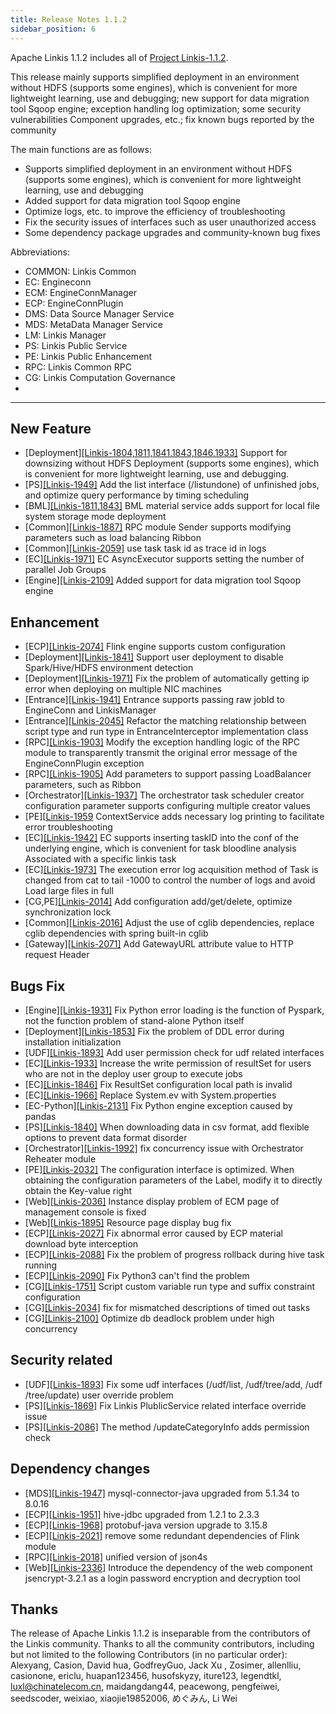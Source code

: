 ```yaml
---
title: Release Notes 1.1.2
sidebar_position: 6
---
```


Apache Linkis 1.1.2 includes all of [Project Linkis-1.1.2](https://github.com/apache/linkis/projects/20).


This release mainly supports simplified deployment in an environment without HDFS (supports some engines), which is convenient for more lightweight learning, use and debugging; new support for data migration tool Sqoop engine; exception handling log optimization; some security vulnerabilities Component upgrades, etc.; fix known bugs reported by the community

The main functions are as follows:
* Supports simplified deployment in an environment without HDFS (supports some engines), which is convenient for more lightweight learning, use and debugging
* Added support for data migration tool Sqoop engine
* Optimize logs, etc. to improve the efficiency of troubleshooting
* Fix the security issues of interfaces such as user unauthorized access
* Some dependency package upgrades and community-known bug fixes

Abbreviations:
- COMMON: Linkis Common
- EC: Engineconn
- ECM: EngineConnManager
- ECP: EngineConnPlugin
- DMS: Data Source Manager Service
- MDS: MetaData Manager Service
- LM: Linkis Manager
- PS: Linkis Public Service
- PE: Linkis Public Enhancement
- RPC: Linkis Common RPC
- CG: Linkis Computation Governance
-

---
## New Feature
* \[Deployment][[Linkis-1804,1811,1841,1843,1846,1933]](https://github.com/apache/linkis/pull/1804) Support for downsizing without HDFS Deployment (supports some engines), which is convenient for more lightweight learning, use and debugging.
* \[PS][[Linkis-1949]](https://github.com/apache/linkis/pull/1949) Add the list interface (/listundone) of unfinished jobs, and optimize query performance by timing scheduling
* \[BML][[Linkis-1811,1843]](https://github.com/apache/linkis/pull/1843) BML material service adds support for local file system storage mode deployment
* \[Common][[Linkis-1887]](https://github.com/apache/linkis/pull/1887) RPC module Sender supports modifying parameters such as load balancing Ribbon
* \[Common][[Linkis-2059]](https://github.com/apache/linkis/issues/2059) use task task id as trace id in logs
* \[EC][[Linkis-1971]](https://github.com/apache/linkis/pull/1971) EC AsyncExecutor supports setting the number of parallel Job Groups
* \[Engine][[Linkis-2109]](https://github.com/apache/linkis/pull/2109) Added support for data migration tool Sqoop engine

## Enhancement
* \[ECP][[Linkis-2074]](https://github.com/apache/linkis/issues/2074) Flink engine supports custom configuration
* \[Deployment][[Linkis-1841]](https://github.com/apache/linkis/pull/1841) Support user deployment to disable Spark/Hive/HDFS environment detection
* \[Deployment][[Linkis-1971]](https://github.com/apache/linkis/pull/1989) Fix the problem of automatically getting ip error when deploying on multiple NIC machines
* \[Entrance][[Linkis-1941]](https://github.com/apache/linkis/pull/1941) Entrance supports passing raw jobId to EngineConn and LinkisManager
* \[Entrance][[Linkis-2045]](https://github.com/apache/linkis/issues/2045) Refactor the matching relationship between script type and run type in EntranceInterceptor implementation class
* \[RPC][[Linkis-1903]](https://github.com/apache/linkis/pull/1903/files) Modify the exception handling logic of the RPC module to transparently transmit the original error message of the EngineConnPlugin exception
* \[RPC][[Linkis-1905]](https://github.com/apache/linkis/pull/1905) Add parameters to support passing LoadBalancer parameters, such as Ribbon
* \[Orchestrator][[Linkis-1937]](https://github.com/apache/linkis/pull/1937) The orchestrator task scheduler creator configuration parameter supports configuring multiple creator values
* \[PE][[Linkis-1959](https://github.com/apache/linkis/pull/1959) ContextService adds necessary log printing to facilitate error troubleshooting
* \[EC][[Linkis-1942]](https://github.com/apache/linkis/pull/1942) EC supports inserting taskID into the conf of the underlying engine, which is convenient for task bloodline analysis Associated with a specific linkis task
* \[EC][[Linkis-1973]](https://github.com/apache/linkis/pull/1973) The execution error log acquisition method of Task is changed from cat to tail -1000 to control the number of logs and avoid Load large files in full
* \[CG,PE][[Linkis-2014]](https://github.com/apache/linkis/pull/2014) Add configuration add/get/delete, optimize synchronization lock
* \[Common][[Linkis-2016]](https://github.com/apache/linkis/pull/2016) Adjust the use of cglib dependencies, replace cglib dependencies with spring built-in cglib
* \[Gateway][[Linkis-2071]](https://github.com/apache/linkis/issues/2071) Add GatewayURL attribute value to HTTP request Header

## Bugs Fix
* \[Engine][[Linkis-1931]](https://github.com/apache/linkis/pull/1931) Fix Python error loading is the function of Pyspark, not the function problem of stand-alone Python itself
* \[Deployment][[Linkis-1853]](https://github.com/apache/linkis/pull/1853) Fix the problem of DDL error during installation initialization
* \[UDF][[Linkis-1893]](https://github.com/apache/linkis/pull/1893) Add user permission check for udf related interfaces
* \[EC][[Linkis-1933]](https://github.com/apache/linkis/pull/1933) Increase the write permission of resultSet for users who are not in the deploy user group to execute jobs
* \[EC][[Linkis-1846]](https://github.com/apache/linkis/pull/1846) Fix ResultSet configuration local path is invalid
* \[EC][[Linkis-1966]](https://github.com/apache/linkis/pull/1966) Replace System.ev with System.properties
* \[EC-Python][[Linkis-2131]](https://github.com/apache/linkis/pull/2131) Fix Python engine exception caused by pandas
* \[PS][[Linkis-1840]](https://github.com/apache/linkis/pull/1840) When downloading data in csv format, add flexible options to prevent data format disorder
* \[Orchestrator][[Linkis-1992]](https://github.com/apache/linkis/pull/1992) fix concurrency issue with Orchestrator Reheater module
* \[PE][[Linkis-2032]](https://github.com/apache/linkis/pull/2032) The configuration interface is optimized. When obtaining the configuration parameters of the Label, modify it to directly obtain the Key-value right
* \[Web][[Linkis-2036]](https://github.com/apache/linkis/pull/2036) Instance display problem of ECM page of management console is fixed
* \[Web][[Linkis-1895]](https://github.com/apache/linkis/pull/1895) Resource page display bug fix
* \[ECP][[Linkis-2027]](https://github.com/apache/linkis/pull/2027) Fix abnormal error caused by ECP material download byte interception
* \[ECP][[Linkis-2088]](https://github.com/apache/linkis/pull/2088) Fix the problem of progress rollback during hive task running
* \[ECP][[Linkis-2090]](https://github.com/apache/linkis/pull/2090) Fix Python3 can't find the problem
* \[CG][[Linkis-1751]](https://github.com/apache/linkis/pull/1751) Script custom variable run type and suffix constraint configuration
* \[CG][[Linkis-2034]](https://github.com/apache/linkis/pull/2034) fix for mismatched descriptions of timed out tasks
* \[CG][[Linkis-2100]](https://github.com/apache/linkis/pull/2100) Optimize db deadlock problem under high concurrency


## Security related
* \[UDF][[Linkis-1893]](https://github.com/apache/linkis/pull/1893) Fix some udf interfaces (/udf/list, /udf/tree/add, /udf /tree/update) user override problem
* \[PS][[Linkis-1869]](https://github.com/apache/linkis/pull/1869) Fix Linkis PlublicService related interface override issue
* \[PS][[Linkis-2086]](https://github.com/apache/linkis/pull/2086) The method /updateCategoryInfo adds permission check

## Dependency changes
* \[MDS][[Linkis-1947]](https://github.com/apache/linkis/pull/1947) mysql-connector-java upgraded from 5.1.34 to 8.0.16
* \[ECP][[Linkis-1951]](https://github.com/apache/linkis/pull/1951) hive-jdbc upgraded from 1.2.1 to 2.3.3
* \[ECP][[Linkis-1968]](https://github.com/apache/linkis/pull/1974) protobuf-java version upgrade to 3.15.8
* \[ECP][[Linkis-2021]](https://github.com/apache/linkis/pull/2021) remove some redundant dependencies of Flink module
* \[RPC][[Linkis-2018]](https://github.com/apache/linkis/pull/2018) unified version of json4s
* \[Web][[Linkis-2336]](https://github.com/apache/linkis/pull/2336) Introduce the dependency of the web component jsencrypt-3.2.1 as a login password encryption and decryption tool

## Thanks
The release of Apache Linkis 1.1.2 is inseparable from the contributors of the Linkis community. Thanks to all the community contributors, including but not limited to the following Contributors (in no particular order): Alexyang, Casion, David hua, GodfreyGuo, Jack Xu , Zosimer, allenlliu, casionone, ericlu, huapan123456, husofskyzy, iture123, legendtkl, luxl@chinatelecom.cn, maidangdang44, peacewong, pengfeiwei, seedscoder, weixiao, xiaojie19852006, めぐみん, Li Wei
